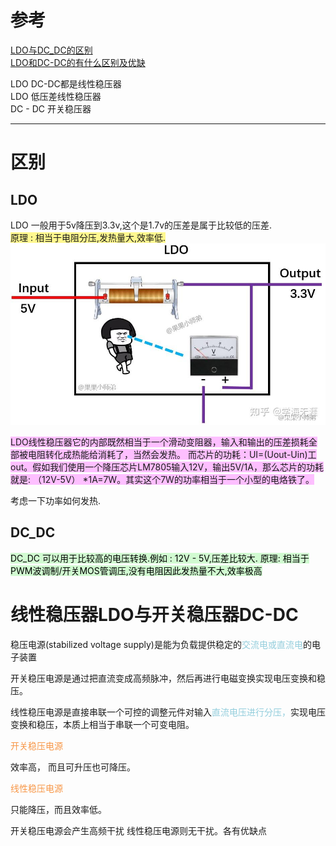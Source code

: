 # 参考

[LDO与DC_DC的区别](https://www.zhihu.com/question/319559384/answer/2438675720)  
[LDO和DC-DC的有什么区别及优缺](https://www.zhihu.com/question/319559384/answer/647093310)

LDO DC-DC都是线性稳压器  
LDO 低压差线性稳压器  
DC - DC 开关稳压器  
___

# 区别
## LDO
LDO 一般用于5v降压到3.3v,这个是1.7v的压差是属于比较低的压差.  
<span style="background:#fff88f">原理 : 相当于电阻分压,发热量大,效率低.</span>
![](assets/Pasted%20image%2020231123204516.png)


<span style="background:#fdbfff">LDO线性稳压器它的内部既然相当于一个滑动变阻器，输入和输出的压差损耗全部被电阻转化成热能给消耗了，当然会发热。  </span>
<span style="background:#fdbfff">而芯片的功耗：UI=(Uout-Uin)工out。假如我们使用一个降压芯片LM7805输入12V，输出5V/1A，那么芯片的功耗就是:  </span>
<span style="background:#fdbfff">（12V-5V） *1A=7W。其实这个7W的功率相当于一个小型的电烙铁了。</span>

考虑一下功率如何发热.
## DC_DC
<mark style="background: #BBFABBA6;">DC_DC 可以用于比较高的电压转换.例如 : 12V - 5V,压差比较大.
原理: 相当于PWM波调制/开关MOS管调压,没有电阻因此发热量不大,效率极高</mark>


# 线性稳压器LDO与开关稳压器DC-DC
稳压电源(stabilized voltage supply)是能为负载提供稳定的<font color="#92cddc">交流电或直流电</font>的电子装置

开关稳压电源是通过把直流变成高频脉冲，然后再进行电磁变换实现电压变换和稳压。

线性稳压电源是直接串联一个可控的调整元件对输入<font color="#92cddc">直流电压进行分压，</font>实现电压变换和稳压，本质上相当于串联一个可变电阻。

<font color="#f79646">开关稳压电源</font>

效率高，
而且可升压也可降压。

<font color="#f79646">线性稳压电源</font>

只能降压，而且效率低。

开关稳压电源会产生高频干扰
线性稳压电源则无干扰。各有优缺点


